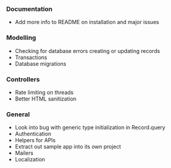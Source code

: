 ### Documentation
* Add more info to README on installation and major issues

### Modelling

* Checking for database errors creating or updating records
* Transactions
* Database migrations

### Controllers

* Rate limiting on threads
* Better HTML sanitization

### General

* Look into bug with generic type initialization in Record.query
* Authentication
* Helpers for APIs
* Extract out sample app into its own project
* Mailers
* Localization